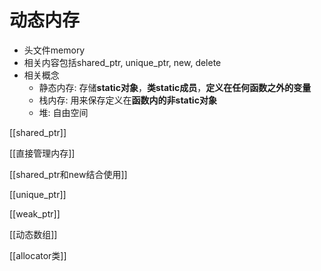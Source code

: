 # 动态内存

- 头文件memory
- 相关内容包括shared_ptr, unique_ptr, new, delete
- 相关概念
  - 静态内存: 存储**static对象**，**类static成员**，**定义在任何函数之外的变量**
  - 栈内存: 用来保存定义在**函数内的非static对象**
  - 堆: 自由空间

[[shared_ptr]]

[[直接管理内存]]

[[shared_ptr和new结合使用]]

[[unique_ptr]]

[[weak_ptr]]

[[动态数组]]

[[allocator类]]
